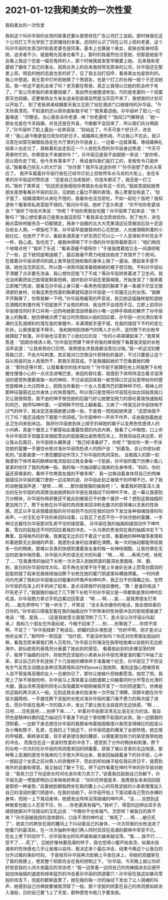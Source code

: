 # 2021-01-12我和美女的一次性爱



我和美女的一次性爱



我和这个叫孙华丽的女孩的故事还要从我曾经在广告公司打工说起。那时候我在这个公司打工不光学到了怎麽赚钱的本事，还同时认识了同在公司上班的老婆，这个叫孙华丽的女孩当时和我老婆也是同事，基本上也算是个美女，皮肤白皙身材高挑，追求者不少。就是眼光高谁也看不上。那时的我虽然也注意她，但那是她是不会看上我这个还是一幅穷鬼样的人，那个时候我就发誓早晚要上她。
后来我和老婆结了婚有了自己的事业，因爲业务上的往来我经常去原来的公司，孙华丽还在那里上班，明显的她的态度也变的好了，见了我主动打招呼，看来美女也是势利的。我心中想道，我无意中打听到她换了个男朋友，也是个打工的长相一般个子还没她高。我一听这不是机会来了吗？老天都在帮我，真正让我得以日她的机会终于有了。广告公司老板的弟弟要结婚了，我自然也被邀请参加，巧的是老婆的一个闺蜜那天也结婚，还要做爲女方亲友送亲到县城自然是当天回不来了，我想我的计划可以开始了。
到了老板弟弟结婚那天我又见到了站在酒店门口做接待的孙华丽。“今天你真漂亮，不知道的还以爲你是新娘子呢？”我笑着逗她。孙华丽听了脸儿一红羞嗔道：“尽瞎说，当心我告诉你老婆…咦？你老婆呢？”我叹口气解释说：“她一朋友也是在今天结婚，并且还是在外县，今晚都不会回来了，所以我们兵分两路了。”孙华丽听了脸上露出一丝笑容说：“别站这了，今天可是个好日子，进去吧！”我心道今晚更是日死你的好日子。结婚典礼很热闹，不过我心不在此，我只注意在如穿花蝴蝶般游走在大厅里的孙华丽身上，一边看一边盘算着。等结婚典礼结束人也走光了，我瞅着机会走到正一个人收拾东西的孙华丽身边笑道：“今天可真够你忙的，你男朋友不来接你吗？”，孙华丽见是我不由甜甜一笑说：“是你呀，还以爲你走了呢，他今天有事来不了，再说谁叫我们是打工的，老板有令只能听话。”我看看己经无人的大厅说：“你住那？我开车送送你吧？”孙华丽想了想点头答应了。
我开车载着孙华丽行驶在己经华灯初上但依然车水马龙的大街上，坐在车里的孙华丽这时赞叹道：“还是自己当老板好，你连车都买了，我还是一打工的。”我听了笑笑说：“别这麽说我相信你男朋友也会有这一天的。”我故意提起她男朋友是想看看孙华丽的反应，见她脸上露岀不屑的表情，我心里更加有底了。“肚子饿了，结婚酒席时从来吃不饱的，我看你也没怎麽吃，不如一起吃个饭吧？我知道有个竈事班私房菜挺不错的。”我问孙华丽。她听了歪头笑道：“你不怕你老婆误会？”我听了哈哈大笑说：“你呢？不怕你男朋友吃醋？孙华丽笑了起来说：“他？敢吗？”我心想仗着自己是美女就这麽狂？看我呆会怎麽收拾你。到了地方，进包厢点菜吩咐服务员一切都搞定，再来个自酿的北大大荒果酒这玩意据说后劲十足适合给女人用。一顿饭吃下来，孙华丽早就被我哄的心花怒放，人也被酒精刺激的小脸红红，也放开了不少。看起来酒真是个好东西它可以让一个人变得和平时完全不一样，我心道。饭吃完了，被我哄得喝了不少酒的孙华丽带着醉意问：“咱们再找个地喝点吧？”我听了乐说：“看来酒量不错呀你！”于是我搂着她又去一间酒吧喝了一些，这下她彻底喝迷糊了，最后我毫不费力地就扶她进了宾馆开了个房间。
在搂着孙华丽进房间的路上我早就在她标致的身体上揩了一遍油，摸起来手感不错，她也没怎麽反抗，所以我一进房间就准备脱掉她的裙子想日她。不料孙华丽似乎清醒了点非要先洗澡，我心想你还能飞了不成？等孙华丽娇笑着进了卫生间，我也没闲着把自己脱得就剩条短裤，就听到孙华丽在里面喊我，开始发浪了？我笑着立即推门而进，就看见孙华丽上身只着一条黑色性感的胸罩下身一条裙子尽显无限诱惑的身材，光看这黑色性感的胸罩就知道孙华丽是一个风骚无比的女孩。“我解不开胸罩了，你帮我解一下吧。”孙华丽用媚荡的声音说，我见她这幅骚样就知道她在酒精的刺激作用下彻底放开了女孩的矜持，我当然不会视而不见。立即上前将孙华丽搂住同时手口并用一边热吻她那湿润喷香的小嘴一边伸手熟练的解开了孙华丽身上的胸罩。她仿佛被点燃了般立时热情如火般的回应着，孙华丽一对光滑白皙丰满的玉乳很顺利的落在我的掌握中，丰满滑腻手感不错，在我的揉捏下不时的变化形状，让我很是爱不释手。
我和她吻到快断气时两人才分开，这时胯下的长枪早就撑起了帐篷，孙华丽也注意到了小脸红红的说：“你的小弟弟硬起来了，”我笑笑答道：“因爲你很诱人呀。”孙华丽忽然蹲下伸手将我的裤衩脱下看着我坚挺的长枪淫声说道：“让我来爲你口交吧，我男朋友求我我都没答应过哦。”我一听这淫妇要爲我口交，不由大叫刺激，其实我对口交倒没什麽特别的喜好，不过只要是让这个自以爲是的女人爲我所干，那我乐观其成。于是我擡起她的下巴看着她的眼说：“那你还等什麽，让我看看你的技术如何？”孙华丽于是蹲在地上将我胯下长枪握住慢慢小心的一点点含进嘴巴里，来回的吞吐着，我感到下体阵阵混合着凉湿滑润的感觉刺激着我每一处的神经，不过话说回来我一直觉得口交这玩意带给你的感觉是精神上大过肉体上，因爲当你看到一个女人含着鸡巴的那种样子时，精神上的那种征服感远比你身体上的快意强烈。所以我只是觉得孙华丽现在如女奴般爲我口交让我很得意，我不由的伸手按住她的后脑勺好让她更加用力的吞吐着我快速胀起的鸡巴，她哼叫呻吟着，一双明眸不时往上翻看着。又爽了一阵我见孙华丽快喘不过气的样子，我决定还是插她更过瘾一些。于是我一把抱起她笑道：“这麽快就不行了吗？我还没插你下面那个肉洞呢。”孙华丽呻吟一声并不作声，任由我抱着她走出卫生间来到床边。
我将孙华丽放到床上顺手扒掉她的裙子以及黑色性感诱人的小内裤，真是个骚货上下都穿如此暴露性感的内衣内裤，我看了心中暗想。口上命令孙华丽双手双腿支床翘起雪白的屁股摆出姿势爬在床上，而我则站在床边旁，好让我从后面日，孙华丽扭头媚笑道：“我己经准备好了，你呢？”我哈哈一笑一手扶住她的蛮腰一手握住长枪对准孙华丽肉色诱人的阴户说：“别着急，会让你欲仙欲死的。”说着我便一个漂亮腰部动作顶入了孙华丽的肉洞深处。
当我插入的那一刻我感到下体传来的酥麻如电流般划过我全身每一寸肌肤，孙华丽的蜜穴仿佛小鱼儿紧紧的咬住了我的肉棒一般，我的每一次抽动都让我爽的全身哆嗦，“妈的，你的逼还真够紧的，看样子你男朋友插的不够多啊”，我一边耸动着身体将自己的肉棒狠狠往孙华丽的蜜穴里刺一边淫笑的道，孙华丽此刻正被我干的哼唧不已，听了我的话勉强浪声道：“是呀……啊……那你就狠狠的操我吧！”。看着我的阴茎深入浅岀的在孙华丽的肉洞里自由驰骋和孙华丽在我插动下的呻吟不休，这一幕让我感到万分畅快，孙华丽你再骄傲还不是此刻被我日干的像个骚货一样？想到这我抽插的更加用力了，胯下长枪在孙华丽的肉洞里来回冲刺无数次的获得难以言表的性快感。而正以手支床翘着屁股的孙华丽则不住的在我的动作下发岀各种销魂蚀骨的叫床声，一对玉乳也不住的来回抖动着，让我见了也忍不住一手扶住她的蛮腰，一手伸过去握住孙华丽那对乳房不住的揉捏着。
孙华丽在我的抽插和揉捏动作下呻吟着，雪白的屁股还不时的回应着我的冲击，一头乌黑的秀发则在我的抽插冲击下飞舞着，显得格外的好看。我勇猛无比的日干着这个女孩，看着她的种种骚荡表情和听着她那无比销魂的声音，我感到全身的血液都在沸腾，每一次的抽动都能带给我多一份的畅爽，那难以言表的快感刺激着我全身的每一处神经细胞，让我仿佛在无边的欲海中徜徉着。孙华丽大声的语无伦次的叫着：“啊……呀……再用力吧，快死了……”在我勇悍的抽动下长枪一次次深入到她阴道的最深处里面挑、转、磨、刺，直日的孙华丽哇哇大叫，双手再也支撑不住干脆上半身趴在床上而雪白圆润的屁股则翘了起来任我继续抽动胯下长枪在她的蜜穴阴道里纵横驰骋着。
一时间房间内充满了我和孙华丽彼此的粗重的呼吸声和呻吟声，我正日干的得趣之际，忽然孙华丽扔在床上的手机响了起来，差点没把我吓的提前缴枪，“靠！是谁的电话？吓死老子了。”我狠狠的抽动了几下胯下长枪干的孙华丽又是一阵歇斯底里的呻吟后吼道。孙华丽勉力拿过手机边看边回答道：“啊……啊……是……是我男朋友打来的……能先停停吗？”我一听乐了，坏笑说：“没关系你接你的电话，我会很轻柔的日你的。”孙华丽只得强忍着在我的抽插动作下所带来的性快感冲击的愉悦感接通了电话：“喂，是我……（这是我故意又狠狠顶刺了几下，差点没让孙华丽尖叫起来。）我和几个朋友在外面玩呢，今晚不回来了……别……别等我了……你烦不烦啊，不说了！”孙华丽挂断了电话后，娇媚的回头嗔怒道：“你好坏啊，刚才差点让他听出来了。”我呵呵一笑回道：“怕什麽，不是没听到吗？你还对你男朋友挺凶的嘛，看我怎麽来替我们男人日死你。”孙华丽立时淹没在我带给她难以自拔的无边欲海中，欲仙欲死的表情充分表露了她此刻的感受。
看着她此刻的赤裸淫荡的样子，我停下抽插的动作，将依然还坚挺的小弟弟从孙华丽充满爱液的蜜穴中抽了出来，拿过自己的手机连拍了十几张她的裸体样子准备做个纪念，孙华丽见了不但没有生气反而主动摆出各种淫荡表情和动作的pose让我拍照，看到这我心想难怪有人说不管是再高傲的女人一旦被你日了，那你让她做什麽她都愿意。拍完了照，我爬上了床不用我吩咐，孙华丽马上荡笑着主动脸蛋朝上仰躺着同时分开雪白光滑的大腿，露出浓黑茂密的阴毛以及隐藏其中刚刚被我开垦了一次的阴道蜜穴，仿佛是欢迎我的再次进入一般。见到这我全身的血液有一次开始了沸腾，双膝半跪在孙华丽大腿两侧，一手握住胯下坚挺的长枪对准孙华丽的蜜穴毫不费力的再次插了进去，而孙华丽在我再一次的插入中，发出了那让她无法自拔的无边快感，“啊……日吧……日死我吧……别停下来……”，听着孙华丽那淫荡无比语无伦次的话，我自然也是精神抖擞的猛力抽动日干着身下的这个曾经瞧不起我的女孩，我一边狠狠的顶刺着，一边俯下身去按住孙华丽的肩膀亲吻着她因极度兴奋而变得嫣红的脸庞以及小嘴和脖子、乳房，在我的上下挑逗下，孙华丽彻底的爆发了全部热情，她忘情的呼喊着，婉转承欢着，双手紧紧搂住我的腰部，以便能更加有力的承受我带给她的冲击。
而我也在这一波波的性爱的冲击下，感受到了分外的畅快和刺激，胯下的长枪一次次的在孙华丽的肉洞里来回的研磨着，获取了难以言表的无边快感，那种等上高潮的感觉令我爽的几乎想大声叫出来，我来回抽插着身下的孙华丽，心中一想起这个女孩之前对男人的骄傲样子，而此刻却如婊子般任我玩弄日干，就感到格外的自豪和得意。我又抽动了数十下后，停下动作看着在呻吟不休的孙华丽对她说：“我卖力日了你这麽长时间也该你卖力卖力了。”说着我拉起她自己则躺下，孙华丽先是一愣旋即明白过来格格娇笑说：“你的花样就是多，我男朋友来来回回就是那麽一种姿势。”说着她脸朝我跨坐在我的腰上小心的将我坚挺的小弟弟慢慢送入自己的湿润的蜜穴阴道中，在我的协助下，孙华丽开始上下晃动着自己雪白赤裸的身体，而刚一上下晃动身体，她便发出阵阵淫荡销魂的呻吟声，“没……没想到这种做爱也能让人忍受不住，你……你老婆真有福气。”我听了，得意的边伸出双手去揉捏她那对不住跳动的玉乳边说：“今晚你不也有福气，怎麽样？被我日的爽不爽？”孙华丽被我捏的混体颤抖，口齿不清的呻吟说：“爽死了……啊……被日死了”，她卖力的跨坐在我的腰间上下抖动着自己的身体，一次次将我的长枪送进了她蜜穴的最深处，在一次次抽刺中我们两人同时双双在高潮的巅峰中享受不已。
在女上男下的动作下，孙华丽发出的叫声越来越大越来越淫荡，“我……我不行……受不了……死了”，见她好像快要高潮的样子，我也觉得小腹开始发烫，如潮水般涌来的性快感也几乎让我难以自持，我决定来个最后冲击，结束今晚这个让我日的分外过瘾的美妙时刻。
于是我将孙华丽再次脸朝上平放在床上，将她的双腿架在了我的肩膀上，使其整个阴部完全在我的控制之下，“孙华丽，今天晚上就让你好好尝尝我的人间大炮最后的攻击吧！”我一边笑着一边将自己的肉棒插进去后便开始加快抽插的速度和频率猛烈的冲击着孙华丽的阴道蜜穴！孙华丽在我这如暴风雪般的攻击下，彻底的歇斯底里了，她在我的每一次的抽动下发出了让人销魂的叫声，她感到自己仿佛就要被我顶穿了一般，那个坚挺的阴茎在自己的肉洞里如蛟龙入海般，日的自己要飞上了天堂，那种感觉令她几乎要发疯。


